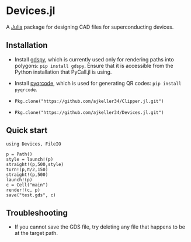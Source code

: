 # Devices.jl

A [Julia](http://julialang.org) package for designing CAD files for superconducting devices.

## Installation

+ Install [gdspy](http://gdspy.readthedocs.org), which is currently used only
for rendering paths into polygons: `pip install gdspy`. Ensure that it is accessible
from the Python installation that PyCall.jl is using.

+ Install [pyqrcode](https://github.com/mnooner256/pyqrcode), which is used for
generating QR codes: `pip install pyqrcode`.

+ `Pkg.clone("https://github.com/ajkeller34/Clipper.jl.git")`
+ `Pkg.clone("https://github.com/ajkeller34/Devices.jl.git")`

## Quick start

```
using Devices, FileIO

p = Path()
style = launch!(p)
straight!(p,500,style)
turn!(p,π/2,150)
straight!(p,500)
launch!(p)
c = Cell("main")
render!(c, p)
save("test.gds", c)
```

## Troubleshooting

- If you cannot save the GDS file, try deleting any file that happens to be
at the target path.
